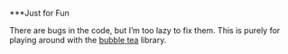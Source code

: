 ***Just for Fun

There are bugs in the code, but I’m too lazy to fix them. This is purely for playing around with the [bubble tea](https://github.com/charmbracelet/bubbletea) library.
